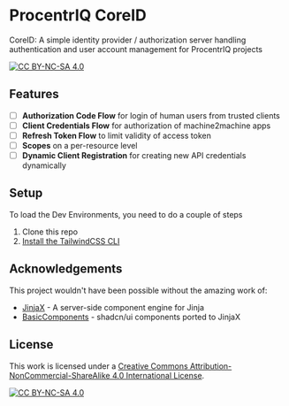 # ProcentrIQ CoreID
CoreID: A simple identity provider / authorization server handling authentication and user account management for ProcentrIQ projects

[![CC BY-NC-SA 4.0][cc-by-nc-sa-shield]][cc-by-nc-sa]

## Features

- [ ] **Authorization Code Flow** for login of human users from trusted clients
- [ ] **Client Credentials Flow** for authorization of machine2machine apps
- [ ] **Refresh Token Flow** to limit validity of access token
- [ ] **Scopes** on a per-resource level
- [ ] **Dynamic Client Registration** for creating new API credentials dynamically

## Setup

To load the Dev Environments, you need to do a couple of steps

1. Clone this repo
2. [Install the TailwindCSS CLI](https://tailwindcss.com/blog/standalone-cli)

## Acknowledgements

This project wouldn't have been possible without the amazing work of:

- [JinjaX](https://github.com/jpsca/jinjax) - A server-side component engine for Jinja
- [BasicComponents](https://github.com/basicmachines-co/basic-components) - shadcn/ui components ported to JinjaX

## License

This work is licensed under a
[Creative Commons Attribution-NonCommercial-ShareAlike 4.0 International License][cc-by-nc-sa].

[![CC BY-NC-SA 4.0][cc-by-nc-sa-image]][cc-by-nc-sa]

[cc-by-nc-sa]: http://creativecommons.org/licenses/by-nc-sa/4.0/
[cc-by-nc-sa-image]: https://licensebuttons.net/l/by-nc-sa/4.0/88x31.png
[cc-by-nc-sa-shield]: https://img.shields.io/badge/License-CC%20BY--NC--SA%204.0-lightgrey.svg